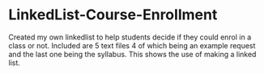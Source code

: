 # LinkedList-Course-Enrollment
Created my own linkedlist to help students decide if they could enrol in a class or not.
Included are 5 text files 4 of which being an example request and the last one being the syllabus.
This shows the use of making a linked list.
